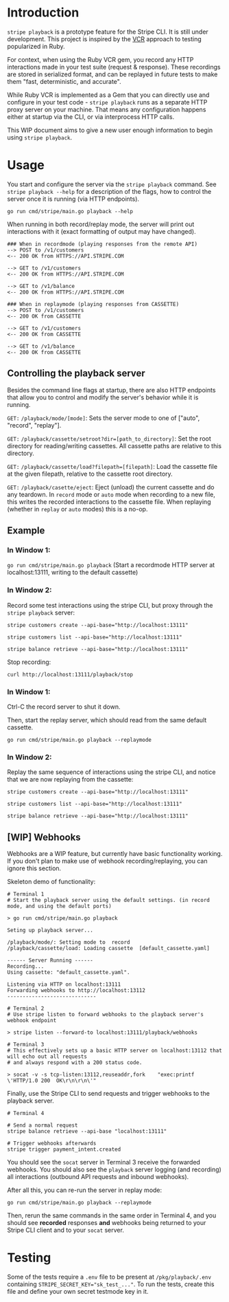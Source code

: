 # Introduction
`stripe playback` is a prototype feature for the Stripe CLI. It is still under development. This project is inspired by the [VCR](https://github.com/vcr/vcr) approach to testing popularized in Ruby.

For context, when using the Ruby VCR gem, you record any HTTP interactions made in your test suite (request & response). These recordings are stored in serialized format, and can be replayed in future tests to make them "fast, deterministic, and accurate".

While Ruby VCR is implemented as a Gem that you can directly use and configure in your test code - `stripe playback` runs as a separate HTTP proxy server on your machine. That means any configuration happens either at startup via the CLI, or via interprocess HTTP calls.

This WIP document aims to give a new user enough information to begin using `stripe playback`.
# Usage

You start and configure the server via the `stripe playback` command. See `stripe playback --help` for a description of the flags, how to control the server once it is running (via HTTP endpoints).

`go run cmd/stripe/main.go playback --help`

When running in both record/replay mode, the server will print out interactions with it (exact formatting of output may have changed).

```
### When in recordmode (playing responses from the remote API)
--> POST to /v1/customers
<-- 200 OK from HTTPS://API.STRIPE.COM

--> GET to /v1/customers
<-- 200 OK from HTTPS://API.STRIPE.COM

--> GET to /v1/balance
<-- 200 OK from HTTPS://API.STRIPE.COM

```
```
### When in replaymode (playing responses from CASSETTE)
--> POST to /v1/customers
<-- 200 OK from CASSETTE

--> GET to /v1/customers
<-- 200 OK from CASSETTE

--> GET to /v1/balance
<-- 200 OK from CASSETTE
```

## Controlling the playback server
Besides the command line flags at startup, there are also HTTP endpoints that allow you to control and modify the server's behavior while it is running.

`GET:` `/playback/mode/[mode]`: Sets the server mode to one of ["auto", "record", "replay"].

`GET:` `/playback/cassette/setroot?dir=[path_to_directory]`: Set the root directory for reading/writing cassettes. All cassette paths are relative to this directory.

`GET:` `/playback/cassette/load?filepath=[filepath]`: Load the cassette file at the given filepath, relative to the cassette root directory.

`GET:` `/playback/casette/eject`: Eject (unload) the current cassette and do any teardown. In `record` mode or `auto` mode when recording to a new file, this writes the recorded interactions to the cassette file. When replaying (whether in `replay` or `auto` modes) this is a no-op.


## Example
### In Window 1:

`go run cmd/stripe/main.go playback`
(Start a recordmode HTTP server at localhost:13111, writing to the default cassette)

### In Window 2:

Record some test interactions using the stripe CLI, but proxy through the `stripe playback` server:

`stripe customers create --api-base="http://localhost:13111"`

`stripe customers list --api-base="http://localhost:13111"`

`stripe balance retrieve --api-base="http://localhost:13111"`

Stop recording:

`curl http://localhost:13111/playback/stop`

### In Window 1:
Ctrl-C the record server to shut it down.

Then, start the replay server, which should read from the same default cassette.

`go run cmd/stripe/main.go playback --replaymode`

### In Window 2:

Replay the same sequence of interactions using the stripe CLI, and notice that we are now replaying from the cassette:

`stripe customers create --api-base="http://localhost:13111"`

`stripe customers list --api-base="http://localhost:13111"`

`stripe balance retrieve --api-base="http://localhost:13111"`


## [WIP] Webhooks
Webhooks are a WIP feature, but currently have basic functionality working. If you don't plan to make use of webhook recording/replaying, you can ignore this section.

Skeleton demo of functionality:

```
# Terminal 1
# Start the playback server using the default settings. (in record mode, and using the default ports)

> go run cmd/stripe/main.go playback

Seting up playback server...

/playback/mode/: Setting mode to  record
/playback/cassette/load: Loading cassette  [default_cassette.yaml]

------ Server Running ------
Recording...
Using cassette: "default_cassette.yaml".

Listening via HTTP on localhost:13111
Forwarding webhooks to http://localhost:13112
-----------------------------

```

```
# Terminal 2
# Use stripe listen to forward webhooks to the playback server's webhook endpoint

> stripe listen --forward-to localhost:13111/playback/webhooks
```


```
# Terminal 3
# This effectively sets up a basic HTTP server on localhost:13112 that will echo out all requests
# and always respond with a 200 status code.

> socat -v -s tcp-listen:13112,reuseaddr,fork    "exec:printf \'HTTP/1.0 200  OK\r\n\r\n\'"
```
Finally, use the Stripe CLI to send requests and trigger webhooks to the playback server.
```
# Terminal 4

# Send a normal request
stripe balance retrieve --api-base "localhost:13111"

# Trigger webhooks afterwards
stripe trigger payment_intent.created

```
You should see the `socat` server in Terminal 3 receive the forwarded webhooks. You should also see the `playback` server logging (and recording) all interactions (outbound API requests and inbound webhooks).

After all this, you can re-run the server in replay mode:

`go run cmd/stripe/main.go playback --replaymode`

Then, rerun the same commands in the same order in Terminal 4, and you should see **recorded** responses **and** webhooks being returned to your Stripe CLI client and to your `socat` server.


# Testing
Some of the tests require a `.env` file to be present at `/pkg/playback/.env` containing
`STRIPE_SECRET_KEY="sk_test_..."`. To run the tests, create this file and define your own secret testmode key in it.
